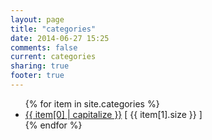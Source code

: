 ```yaml
---
layout: page
title: "categories"
date: 2014-06-27 15:25
comments: false
current: categories
sharing: true
footer: true
---
```

<ul>
{% for item in site.categories %}
    <li><a href="/blog/categories/{{ item[0] }}/">{{ item[0] | capitalize }}</a> [ {{ item[1].size }} ]</li>
{% endfor %}
</ul>
